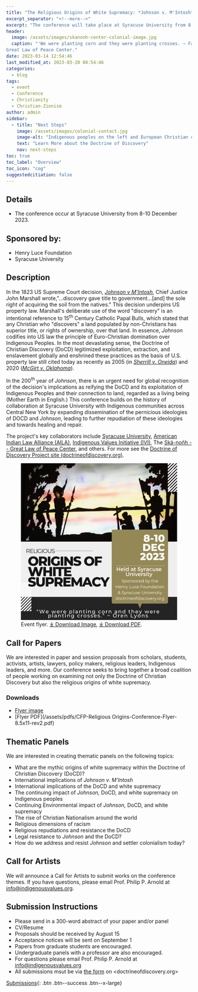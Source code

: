 ```yaml
---
title: "The Religious Origins of White Supremacy: *Johnson v. M'Intosh* and the Doctrine of Christian Discovery."
excerpt_separator: "<!--more-->"
excerpt: "The conference will take place at Syracuse University from 8-10 December 2023."
header:
  image: /assets/images/skanonh-center-colonial-image.jpg
  caption: "'We were planting corn and they were planting crosses. ~ Faithkeeper Oren Lyons.' Image from the Skä•noñh
Great Law of Peace Center."
date: 2023-03-14 12:54:46
last_modified_at: 2023-03-20 08:54:46
categories:
  - blog
tags:
  - event
  - Conference
  - Christianity
  - Christian-Zionism
author: admin
sidebar:
  - title: "Next Steps"
    image: /assets/images/colonial-contact.jpg
    image-alt: "Indigenous peoples on the left and European Christian colonizers on the right planting a cross. In the middle is Mother Earth."
    text: "Learn More about the Doctrine of Discovery"
    nav: next-steps 
toc: true
toc_label: "Overview"
toc_icon: "cog" 
suggestedcitiation: false
---
```

## Details
  - The conference occur at Syracuse University from 8-10 December 2023.

## Sponsored by:

  -   Henry Luce Foundation
  -   Syracuse University

## Description

In the 1823 US Supreme Court decision, [*Johnson v M'Intosh*](https://www.oyez.org/cases/1789-1850/21us543), Chief Justice John Marshall wrote,"...discovery gave title to government...[and] the sole right of acquiring the soil from the natives." This decision underpins US property law. Marshall's deliberate use of the word "discovery" is an intentional reference to 15<sup>th</sup> Century Catholic Papal Bulls, which stated that any Christian who "discovers" a land populated by non-Christians has superior title, or rights of ownership, over that land. In essence, *Johnson* codifies into US law the principle of Euro-Christian domination over Indigenous Peoples. In the most devastating sense, the Doctrine of Christian Discovery (DoCD) legitimized exploitation, extraction, and enslavement globally and enshrined these practices as the basis of U.S. property law still cited today as recently as 2005 (in [*Sherrill v. Oneida*](https://www.oyez.org/cases/2004/03-855)) and 2020 ([*McGirt v. Oklahoma*](https://www.oyez.org/cases/2019/18-9526)).

In the 200<sup>th</sup> year of *Johnson*, there is an urgent need for global recognition of the decision's implications as reifying the DoCD and its exploitation of Indigenous Peoples and their connection to land, regarded as a living being (Mother Earth in English.) This conference builds on the history of collaboration at Syracuse University with Indigenous communities across Central New York by expanding dissemination of the pernicious ideologies of DOCD and *Johnson*, leading to further repudiation of these ideologies and towards healing and repair.

The project's key collaborators include [Syracuse University](https://syracuse.edu), [American Indian Law Alliance (AILA)](https://aila.ngo), [Indigenous Values Initiative (IVI)](https://indigenousvalues.org/), The [Skä-noñh -- Great Law of Peace Center](https://www.skanonhcenter.org/), and others. For more see the [Doctrine of Discovery Project site (doctrineofdiscovery.org)](https://doctrineofdiscovery.org/).

<figure>
    <a href="/assets/images/Religious-Origins-of-White-Supremacy-Flyer.png">
        <img src="/assets/images/Religious-Origins-of-White-Supremacy-Flyer.png"></a>
    <figcaption>Event flyer. <a href="/assets/images/Religious-Origins-of-White-Supremacy-Flyer.png" target="_blank" rel="noopener">⤓ Download Image</a>, <a href="/assets/pdfs/CFP-Religious Origins-Conference-Flyer-8.5x11-rev2.pdf" target="_blank" rel="noopener">⤓ Download PDF</a>.
</figcaption>
</figure>
  
## Call for Papers

We are interested in paper and session proposals from scholars, students, activists, artists, lawyers, policy makers, religious leaders, Indigenous leaders, and more. Our conference seeks to bring together a broad coalition of people working on examining not only the Doctrine of Christian Discovery but also the religious origins of white supremacy.

### Downloads
  - [Flyer image](/assets/images/Religious-Origins-of-White-Supremacy-Flyer.png)
  - [Flyer PDF](/assets/pdfs/CFP-Religious Origins-Conference-Flyer-8.5x11-rev2.pdf)

## Thematic Panels

We are interested in creating thematic panels on the following topics:

  -   What are the mythic origins of white supremacy within the Doctrine of Christian Discovery (DoCD)?
  -   International implications of *Johnson v. M'Intosh*
  -   International implications of the DoCD and white supremacy
  -   The continuing impact of *Johnson,* DoCD, and white supremacy on Indigenous peoples
  -   Continuing Environmental impact of *Johnson,* DoCD, and white supremacy
  -   The rise of Christian Nationalism around the world
  -   Religious dimensions of racism
  -   Religious repudiations and resistance the DoCD
  -   Legal resistance to *Johnson* and the DoCD?
  -   How do we address and resist *Johnson* and settler colonialism today?

## Call for Artists

We will announce a Call for Artists to submit works on the conference themes. If you have questions, please email Prof. Philip P. Arnold at <info@indigenousvalues.org>.

## Submission Instructions

  -   Please send in a 300-word abstract of your paper and/or panel
  -   CV/Resume
  -   Proposals should be received by August 15
  -   Acceptance notices will be sent on September 1
  -   Papers from graduate students are encouraged.
  -   Undergraduate panels with a professor are also encouraged.
  -   For questions please email Prof. Philip P. Arnold at <info@indigenousvalues.org>
  -   All submissions msut be via [the form](https://forms.gle/cZ1ZiUUbQ4BDXykU8) on <doctrineofdiscovery.org>

[Submissions](https://forms.gle/cZ1ZiUUbQ4BDXykU8){: .btn .btn--success .btn--x-large}